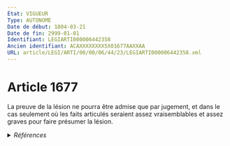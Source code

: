 ```yaml
---
État: VIGUEUR
Type: AUTONOME
Date de début: 1804-03-21
Date de fin: 2999-01-01
Identifiant: LEGIARTI000006442358
Ancien identifiant: ACAXXXXXXXX5X01677AAXXAA
URL: article/LEGI/ARTI/00/00/06/44/23/LEGIARTI000006442358.xml
---
```


<h1>Article 1677</h1>

La preuve de la lésion ne pourra être admise que par jugement, et dans le cas
seulement où les faits articulés seraient assez vraisemblables et assez graves
pour faire présumer la lésion.


<details>
  <summary><em>Références</em></summary>

  <h2>Références faites par l'article</h2>
  
  <ul>
    <li>
      CODIFICATION source Loi 1804-03-06
    </li>
    <li>
      CREATION source Loi 1804-03-06 promulguée le 16 mars 1804
    </li>
  </ul>
</details>
